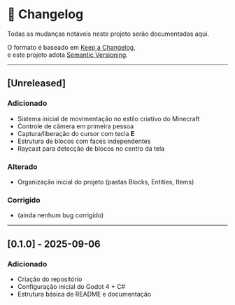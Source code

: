 # 📑 Changelog

Todas as mudanças notáveis neste projeto serão documentadas aqui.

O formato é baseado em [Keep a Changelog](https://keepachangelog.com/pt-BR/1.0.0/),  
e este projeto adota [Semantic Versioning](https://semver.org/lang/pt-BR/).

---

## [Unreleased]
### Adicionado
- Sistema inicial de movimentação no estilo criativo do Minecraft
- Controle de câmera em primeira pessoa
- Captura/liberação do cursor com tecla **E**
- Estrutura de blocos com faces independentes
- Raycast para detecção de blocos no centro da tela

### Alterado
- Organização inicial do projeto (pastas Blocks, Entities, Items)

### Corrigido
- (ainda nenhum bug corrigido)

---

## [0.1.0] - 2025-09-06
### Adicionado
- Criação do repositório
- Configuração inicial do Godot 4 + C#
- Estrutura básica de README e documentação
